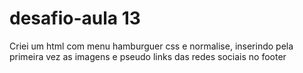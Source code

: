 # desafio-aula 13
Criei um html com menu hamburguer css e normalise, inserindo pela primeira vez as imagens e pseudo links das redes sociais no footer
